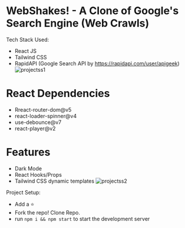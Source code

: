 # WebShakes! - A Clone of Google's Search Engine (Web Crawls)
Tech Stack Used: 
- React JS 
- Tailwind CSS
- RapidAPI (Google Search API by https://rapidapi.com/user/apigeek)
![projectss1](https://user-images.githubusercontent.com/64699355/151504225-d6924075-af36-4ee0-b3e8-74c9b43a8df4.jpg)

# React Dependencies
- Rreact-router-dom@v5
- react-loader-spinner@v4
- use-debounce@v7
- react-player@v2

# Features
- Dark Mode
- React Hooks/Props
- Tailwind CSS dynamic templates
![projectss2](https://user-images.githubusercontent.com/64699355/151505260-12e48933-bef0-4691-8cb5-c0439ec4b824.jpg)

Project Setup:
- Add a :star:
- Fork the repo! Clone Repo.
- run ```npm i && npm start``` to start the development server
